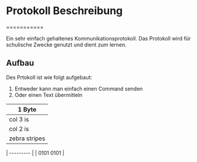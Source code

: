 # Protokoll Beschreibung
===========

Ein sehr einfach gehaltenes Kommunikationsprotokoll. Das Protokoll wird für schulische Zwecke genutzt und dient zum lernen.

## Aufbau

Des Prtokoll ist wie folgt aufgebaut:

1. Entweder kann man einfach einen Command senden
2. Oder einen Text übermitteln

| 1 Byte        |
| ------------- |
| col 3 is      |
| col 2 is      |
| zebra stripes |

| --------- |
| 0101 0101 |
